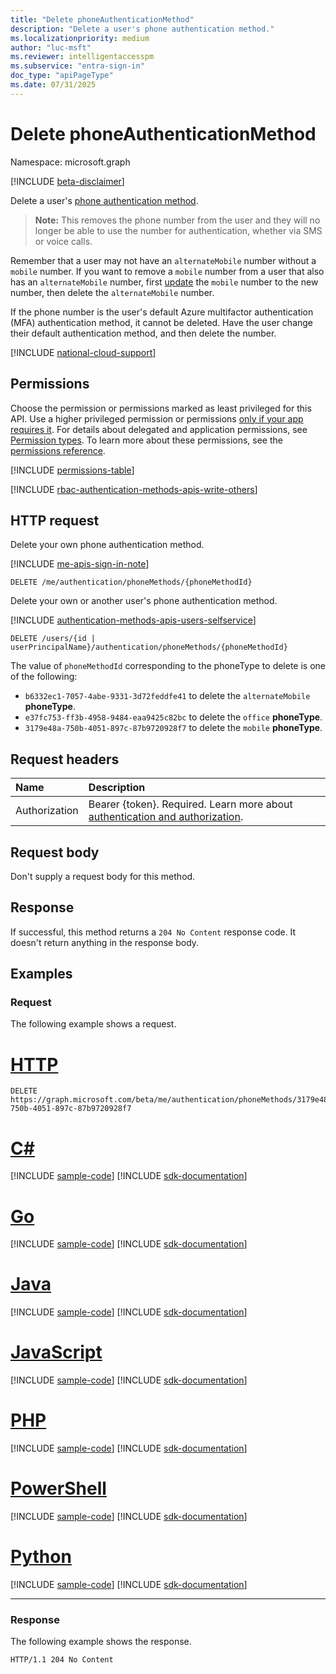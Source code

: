 ```yaml
---
title: "Delete phoneAuthenticationMethod"
description: "Delete a user's phone authentication method."
ms.localizationpriority: medium
author: "luc-msft"
ms.reviewer: intelligentaccesspm
ms.subservice: "entra-sign-in"
doc_type: "apiPageType"
ms.date: 07/31/2025
---
```


# Delete phoneAuthenticationMethod

Namespace: microsoft.graph

[!INCLUDE [beta-disclaimer](../../includes/beta-disclaimer.md)]

Delete a user's [phone authentication method](../resources/phoneauthenticationmethod.md). 

>**Note:** This removes the phone number from the user and they will no longer be able to use the number for authentication, whether via SMS or voice calls.

Remember that a user may not have an `alternateMobile` number without a `mobile` number. If you want to remove a `mobile` number from a user that also has an `alternateMobile` number, first [update](phoneauthenticationmethod-update.md) the `mobile` number to the new number, then delete the `alternateMobile` number.

If the phone number is the user's default Azure multifactor authentication (MFA) authentication method, it cannot be deleted. Have the user change their default authentication method, and then delete the number.

[!INCLUDE [national-cloud-support](../../includes/all-clouds.md)]

## Permissions

Choose the permission or permissions marked as least privileged for this API. Use a higher privileged permission or permissions [only if your app requires it](/graph/permissions-overview#best-practices-for-using-microsoft-graph-permissions). For details about delegated and application permissions, see [Permission types](/graph/permissions-overview#permission-types). To learn more about these permissions, see the [permissions reference](/graph/permissions-reference).

<!-- { 
  "blockType": "permissions", 
  "name": "phoneauthenticationmethod_delete", 
  "requestUrls": ["DELETE /users/{id | userPrincipalName}/authentication/phoneMethods/{phoneMethodId}"]
 } -->
[!INCLUDE [permissions-table](../includes/permissions/phoneauthenticationmethod-delete-permissions.md)]

[!INCLUDE [rbac-authentication-methods-apis-write-others](../includes/rbac-for-apis/rbac-authentication-methods-apis-write-others.md)]

## HTTP request

Delete your own phone authentication method.

[!INCLUDE [me-apis-sign-in-note](../includes/me-apis-sign-in-note.md)]

<!-- { "blockType": "ignored" } -->
``` http
DELETE /me/authentication/phoneMethods/{phoneMethodId}
```

Delete your own or another user's phone authentication method.

[!INCLUDE [authentication-methods-apis-users-selfservice](../includes/authentication-methods-apis-users-selfservice.md)]

<!-- { "blockType": "ignored" } -->
``` http
DELETE /users/{id | userPrincipalName}/authentication/phoneMethods/{phoneMethodId}
```

The value of `phoneMethodId` corresponding to the phoneType to delete is one of the following:
+ `b6332ec1-7057-4abe-9331-3d72feddfe41` to delete the `alternateMobile` **phoneType**.
+ `e37fc753-ff3b-4958-9484-eaa9425c82bc` to delete the `office` **phoneType**.
+ `3179e48a-750b-4051-897c-87b9720928f7` to delete the `mobile` **phoneType**.

## Request headers

| Name          | Description   |
|:--------------|:--------------|
|Authorization|Bearer {token}. Required. Learn more about [authentication and authorization](/graph/auth/auth-concepts).|

## Request body

Don't supply a request body for this method.

## Response

If successful, this method returns a `204 No Content` response code. It doesn't return anything in the response body.

## Examples

### Request

The following example shows a request.

# [HTTP](#tab/http)
<!-- {
  "blockType": "request",
  "name": "delete_phoneauthenticationmethod"
}-->

```http
DELETE https://graph.microsoft.com/beta/me/authentication/phoneMethods/3179e48a-750b-4051-897c-87b9720928f7
```

# [C#](#tab/csharp)
[!INCLUDE [sample-code](../includes/snippets/csharp/delete-phoneauthenticationmethod-csharp-snippets.md)]
[!INCLUDE [sdk-documentation](../includes/snippets/snippets-sdk-documentation-link.md)]

# [Go](#tab/go)
[!INCLUDE [sample-code](../includes/snippets/go/delete-phoneauthenticationmethod-go-snippets.md)]
[!INCLUDE [sdk-documentation](../includes/snippets/snippets-sdk-documentation-link.md)]

# [Java](#tab/java)
[!INCLUDE [sample-code](../includes/snippets/java/delete-phoneauthenticationmethod-java-snippets.md)]
[!INCLUDE [sdk-documentation](../includes/snippets/snippets-sdk-documentation-link.md)]

# [JavaScript](#tab/javascript)
[!INCLUDE [sample-code](../includes/snippets/javascript/delete-phoneauthenticationmethod-javascript-snippets.md)]
[!INCLUDE [sdk-documentation](../includes/snippets/snippets-sdk-documentation-link.md)]

# [PHP](#tab/php)
[!INCLUDE [sample-code](../includes/snippets/php/delete-phoneauthenticationmethod-php-snippets.md)]
[!INCLUDE [sdk-documentation](../includes/snippets/snippets-sdk-documentation-link.md)]

# [PowerShell](#tab/powershell)
[!INCLUDE [sample-code](../includes/snippets/powershell/delete-phoneauthenticationmethod-powershell-snippets.md)]
[!INCLUDE [sdk-documentation](../includes/snippets/snippets-sdk-documentation-link.md)]

# [Python](#tab/python)
[!INCLUDE [sample-code](../includes/snippets/python/delete-phoneauthenticationmethod-python-snippets.md)]
[!INCLUDE [sdk-documentation](../includes/snippets/snippets-sdk-documentation-link.md)]

---

### Response

The following example shows the response.

<!-- {
  "blockType": "response",
  "truncated": true
} -->

```http
HTTP/1.1 204 No Content
```

<!-- uuid: 16cd6b66-4b1a-43a1-adaf-3a886856ed98
2019-02-04 14:57:30 UTC -->
<!-- {
  "type": "#page.annotation",
  "description": "Delete phoneAuthenticationMethod",
  "keywords": "",
  "section": "documentation",
  "tocPath": ""
}-->
